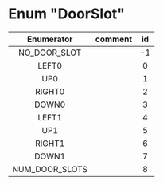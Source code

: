 # Enum "DoorSlot"
|Enumerator|comment|id|
|:--:|:--:|:--:|
| NO_DOOR_SLOT |  | -1 |
| LEFT0 |  | 0 |
| UP0 |  | 1 |
| RIGHT0 |  | 2 |
| DOWN0 |  | 3 |
| LEFT1 |  | 4 |
| UP1 |  | 5 |
| RIGHT1 |  | 6 |
| DOWN1 |  | 7 |
| NUM_DOOR_SLOTS |  | 8 |